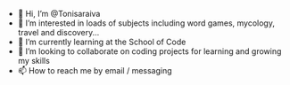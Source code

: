 - 👋 Hi, I’m @Tonisaraiva
- 👀 I’m interested in loads of subjects including word games, mycology, travel and discovery...
- 🌱 I’m currently learning at the School of Code
- 💞️ I’m looking to collaborate on coding projects for learning and growing my skills
- 📫 How to reach me by email / messaging

<!---
Tonisaraiva/Tonisaraiva is a ✨ special ✨ repository because its `README.md` (this file) appears on your GitHub profile.
You can click the Preview link to take a look at your changes.
--->
